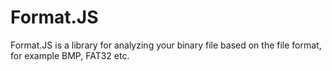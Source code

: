 Format.JS
========

Format.JS is a library for analyzing your binary file based on the file format, for example BMP, FAT32 etc.
